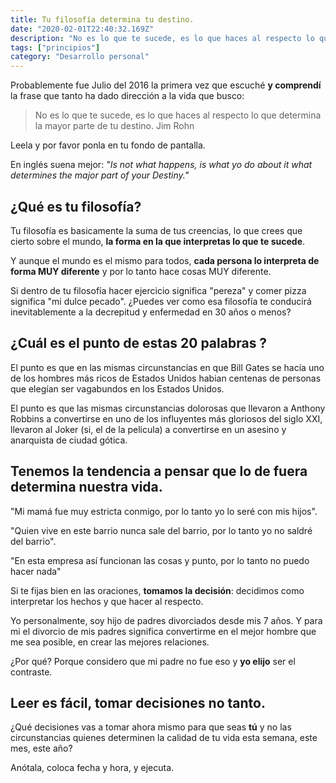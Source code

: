 ```yaml
---
title: Tu filosofía determina tu destino.
date: "2020-02-01T22:40:32.169Z"
description: "No es lo que te sucede, es lo que haces al respecto lo que determina la mayor parte de tu destino"
tags: ["principios"]
category: "Desarrollo personal"
---
```


Probablemente fue Julio del 2016 la primera vez que escuché **y comprendí** la frase que tanto ha dado dirección a la vida que busco:


> No es lo que te sucede, es lo que haces al respecto lo que determina la mayor parte de tu destino.
Jim Rohn

Leela y por favor ponla en tu fondo de pantalla.

En inglés suena mejor: _"Is not what happens, is what yo do about it what determines the major part of your Destiny."_

## ¿Qué es tu filosofía?

Tu filosofía es basicamente la suma de tus creencias, lo que crees que cierto sobre el mundo, **la forma en la que interpretas lo que te sucede**.

Y aunque el mundo es el mismo para todos, **cada persona lo interpreta de forma MUY diferente** y por lo tanto hace cosas MUY diferente.

Si dentro de tu filosofía hacer ejercicio significa "pereza" y comer pizza significa "mi dulce pecado". ¿Puedes ver como esa filosofía te conducirá inevitablemente a la decrepitud y enfermedad en 30 años o menos?

## ¿Cuál es el punto de estas 20 palabras ?

El punto es que en las mismas circunstancias en que Bill Gates se hacía uno de los hombres más ricos de Estados Unidos habian centenas de personas que elegían ser vagabundos en los Estados Unidos.

El punto es que las mismas circunstancias dolorosas que llevaron a Anthony Robbins a convertirse en uno de los influyentes más gloriosos del siglo XXI, llevaron al Joker (si, el de la pelicula) a convertirse en un asesino y anarquista de ciudad gótica.

## Tenemos la tendencia a pensar que lo de fuera determina nuestra vida.

"Mi mamá fue muy estricta conmigo, por lo tanto yo lo seré con mis hijos".

"Quien vive en este barrio nunca sale del barrio, por lo tanto yo no saldré del barrio".

"En esta empresa así funcionan las cosas y punto, por lo tanto no puedo hacer nada"

Si te fijas bien en las oraciones, **tomamos la decisión**: decidimos como interpretar los hechos y que hacer al respecto.

Yo personalmente, soy hijo de padres divorciados desde mis 7 años. Y para mi el divorcio de mis padres significa convertirme en el mejor hombre que me sea posible, en crear las mejores relaciones.

¿Por qué? Porque considero que mi padre no fue eso y **yo elijo** ser el contraste.

## Leer es fácil, tomar decisiones no tanto.

¿Qué decisiones vas a tomar ahora mismo para que seas **tú** y no las circunstancias quienes determinen la calidad de tu vida esta semana, este mes, este año?

Anótala, coloca fecha y hora, y ejecuta.
